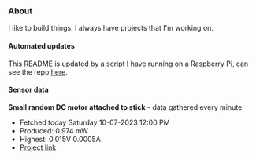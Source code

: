 ### About
I like to build things. I always have projects that I'm working on.

#### Automated updates
This README is updated by a script I have running on a Raspberry Pi, can see the repo [here](https://github.com/jdc-cunningham/raspi-git-repo-updater).

#### Sensor data


**Small random DC motor attached to stick** - data gathered every minute
- Fetched today Saturday 10-07-2023 12:00 PM
- Produced: 0.974 mW
- Highest: 0.015V 0.0005A
- [Project link](https://github.com/jdc-cunningham/turbine-raspi)